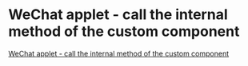 # WeChat applet - call the internal method of the custom component
[WeChat applet - call the internal method of the custom component](https://aiwithcloud.com/2022/09/16/wechat_applet___call_the_internal_method_of_the_custom_component/)